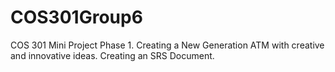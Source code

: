 # COS301Group6
COS 301 Mini Project Phase 1. Creating a New Generation ATM with creative and innovative ideas. Creating an SRS Document.
